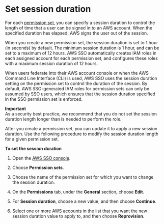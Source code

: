 # Set session duration<a name="howtosessionduration"></a>

For each [permission set](https://docs.aws.amazon.com/singlesignon/latest/userguide/permissionsetsconcept.html), you can specify a session duration to control the length of time that a user can be signed in to an AWS account\. When the specified duration has elapsed, AWS signs the user out of the session\. 

When you create a new permission set, the session duration is set to 1 hour \(in seconds\) by default\. The minimum session duration is 1 hour, and can be set to a maximum of 12 hours\. AWS SSO automatically creates IAM roles in each assigned account for each permission set, and configures these roles with a maximum session duration of 12 hours\.

When users federate into their AWS account console or when the AWS Command Line Interface \(CLI\) is used, AWS SSO uses the session duration setting on the permission set to control the duration of the session\. By default, AWS SSO\-generated IAM roles for permission sets can only be assumed by SSO users, which ensures that the session duration specified in the SSO permission set is enforced\.

**Important**  
As a security best practice, we recommend that you do not set the session duration length longer than is needed to perform the role\.

After you create a permission set, you can update it to apply a new session duration\. Use the following procedure to modify the session duration length for a given permission set\.

**To set the session duration**

1. Open the [AWS SSO console](https://console.aws.amazon.com/singlesignon)\.

1. Choose **Permission sets**\.

1. Choose the name of the permission set for which you want to change the session duration\.

1. On the **Permissions** tab, under the **General** section, choose **Edit**\.

1. For **Session duration**, choose a new value, and then choose **Continue**\.

1. Select one or more AWS accounts in the list that you want the new session duration value to apply to, and then choose **Reprovision**\.